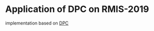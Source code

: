 # Application of DPC on RMIS-2019


implementation based on [DPC](https://github.com/TengdaHan/DPC) 
